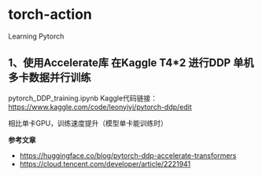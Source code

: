 # torch-action
Learning Pytorch

## 1、使用Accelerate库 在Kaggle T4*2 进行DDP 单机多卡数据并行训练
pytorch_DDP_training.ipynb
Kaggle代码链接： https://www.kaggle.com/code/leonyiyi/pytorch-ddp/edit

相比单卡GPU，训练速度提升（模型单卡能训练时）

**参考文章**
- https://huggingface.co/blog/pytorch-ddp-accelerate-transformers
- https://cloud.tencent.com/developer/article/2221941
